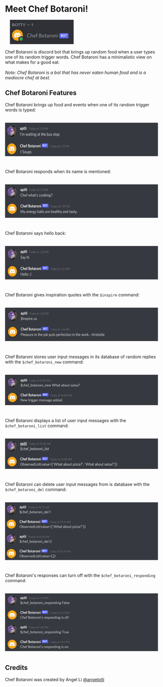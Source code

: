 # Meet Chef Botaroni!

&nbsp;&nbsp;&nbsp;&nbsp;<img src="images/chef_botaroni_online.png" width="210" height="80">

Chef Botaroni is discord bot that brings up random food when a user types one of its random trigger words. Chef Botaroni has a minimalistic view on what makes for a good eat. <br/>
<br/>
*Note: Chef Botaroni is a bot that has never eaten human food and is a mediocre chef at best.*

## Chef Botaroni Features
Chef Botaroni brings up food and events when one of its random trigger words is typed:<br/><br/>
&nbsp;&nbsp;&nbsp;&nbsp;<img src="images/chef_botaroni_random_reply.png" width="600" height="110"><br/>
#

Chef Botaroni responds when its name is mentioned:<br/><br/>
&nbsp;&nbsp;&nbsp;&nbsp;<img src="images/chef_botaroni_name_mention.png" width="600" height="110"><br/>
#

Chef Botaroni says hello back:<br/><br/>
&nbsp;&nbsp;&nbsp;&nbsp;<img src="images/chef_botaroni_say_hi.png" width="600" height="110"><br/>
#

Chef Botaroni gives inspiration quotes with the `$inspire` command:<br/><br/>
&nbsp;&nbsp;&nbsp;&nbsp;<img src="images/chef_botaroni_inspire_quote.png" width="600" height="110"><br/>
#

Chef Botaroni stores user input messages in its database of random replies with the `$chef_botaroni_new` command:<br/><br/>
&nbsp;&nbsp;&nbsp;&nbsp;<img src="images/chef_botaroni_new_user_msg.png" width="600" height="100"><br/>
#

Chef Botaroni displays a list of user input messages with the `$chef_botaroni_list` command:<br/><br/>
&nbsp;&nbsp;&nbsp;&nbsp;<img src="images/chef_botaroni_db_list.png" width="600" height="100"><br/>
#

Chef Botaroni can delete user input messages from is database with the `$chef_botaroni_del` command:<br/><br/>
&nbsp;&nbsp;&nbsp;&nbsp;<img src="images/chef_botaroni_del_db_item.png" width="600" height="190"><br/>
#

Chef Botaroni's responses can turn off with the `$chef_botaroni_responding` command:<br/><br/>
&nbsp;&nbsp;&nbsp;&nbsp;<img src="images/chef_botaroni_response_settings.png" width="600" height="190"><br/>
#

## Credits
Chef Botaroni was created by Angel Li [@angelptli](https://github.com/angelptli)